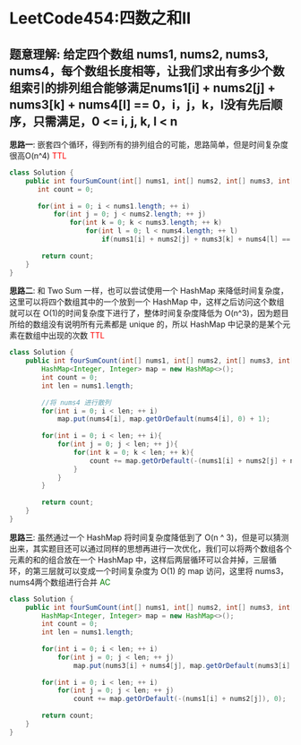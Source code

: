 # LeetCode454:四数之和Ⅱ

## 题意理解: 给定四个数组 nums1, nums2, nums3, nums4，每个数组长度相等，让我们求出有多少个数组索引的排列组合能够满足nums1[i] + nums2[j] + nums3[k] + nums4[l] == 0，i，j，k，l没有先后顺序，只需满足，0 <= i, j, k, l < n

**思路一**: 嵌套四个循环，得到所有的排列组合的可能，思路简单，但是时间复杂度很高O(n^4) <font color="red">TTL</font>

```java
class Solution {
    public int fourSumCount(int[] nums1, int[] nums2, int[] nums3, int[] nums4) {
       int count = 0;
        
       for(int i = 0; i < nums1.length; ++ i)
           for(int j = 0; j < nums2.length; ++ j)
               for(int k = 0; k < nums3.length; ++ k)
                   for(int l = 0; l < nums4.length; ++ l)
                       if(nums1[i] + nums2[j] + nums3[k] + nums4[l] == 0) ++count;
        
        return count;
    }
}
```
**思路二**: 和 Two Sum 一样，也可以尝试使用一个 HashMap 来降低时间复杂度，这里可以将四个数组其中的一个放到一个 HashMap 中，这样之后访问这个数组就可以在 O(1)的时间复杂度下进行了，整体时间复杂度降低为 O(n^3)，因为题目所给的数组没有说明所有元素都是 unique 的，所以 HashMap 中记录的是某个元素在数组中出现的次数 <font color="red">TTL</font>
```java
class Solution {
    public int fourSumCount(int[] nums1, int[] nums2, int[] nums3, int[] nums4) {
        HashMap<Integer, Integer> map = new HashMap<>();
        int count = 0;
        int len = nums1.length;
        
        //将 nums4 进行散列
        for(int i = 0; i < len; ++ i)
            map.put(nums4[i], map.getOrDefault(nums4[i], 0) + 1);
        
        for(int i = 0; i < len; ++ i){
            for(int j = 0; j < len; ++ j){
                for(int k = 0; k < len; ++ k){
                    count += map.getOrDefault(-(nums1[i] + nums2[j] + nums3[k]), 0);
                }
            }
        }
        
        return count;
    }
}
```

**思路三**: 虽然通过一个 HashMap 将时间复杂度降低到了 O(n ^ 3)，但是可以猜测出来，其实题目还可以通过同样的思想再进行一次优化，我们可以将两个数组各个元素的和的组合放在一个 HashMap 中，这样后两层循环可以合并掉，三层循环，的第三层就可以变成一个时间复杂度为 O(1) 的 map 访问，这里将 nums3，nums4两个数组进行合并 <font color="green">AC</font>
```java
class Solution {
    public int fourSumCount(int[] nums1, int[] nums2, int[] nums3, int[] nums4) {
        HashMap<Integer, Integer> map = new HashMap<>();
        int count = 0;
        int len = nums1.length;
        
        for(int i = 0; i < len; ++ i)
            for(int j = 0; j < len; ++ j)
                map.put(nums3[i] + nums4[j], map.getOrDefault(nums3[i] + nums4[j], 0) + 1);
        
        for(int i = 0; i < len; ++ i)
            for(int j = 0; j < len; ++ j)
                count += map.getOrDefault(-(nums1[i] + nums2[j]), 0);
        
        return count;
    }
}
```